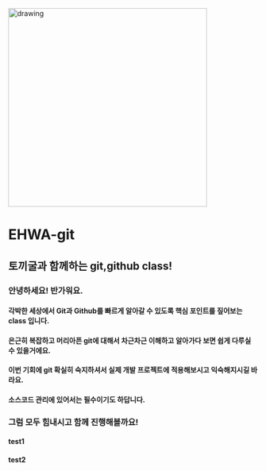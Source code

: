 <img src="https://user-images.githubusercontent.com/23188149/132096284-0df568ed-4831-40d9-beca-74728cdedf52.jpeg" alt="drawing" width="400"/>


# EHWA-git
## 토끼굴과 함께하는 git,github class! 

### 안녕하세요! 반가워요.

#### 각박한 세상에서 Git과 Github를 빠르게 알아갈 수 있도록 핵심 포인트를 짚어보는 class 입니다.
#### 은근히 복잡하고 머리아픈 git에 대해서 차근차근 이해하고 알아가다 보면 쉽게 다루실 수 있을거에요.
#### 이번 기회에 git 확실히 숙지하셔서 실제 개발 프로젝트에 적용해보시고 익숙해지시길 바라요.
#### 소스코드 관리에 있어서는 필수이기도 하답니다.
### 그럼 모두 힘내시고 함께 진행해볼까요! 

#### test1
#### test2
